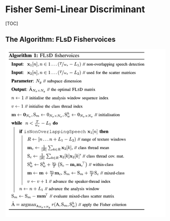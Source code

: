 # Fisher Semi-Linear Discriminant

[TOC]



## The Algorithm: FLsD Fishervoices

![Fisher Algorithm](fisher-algorithm.png)



